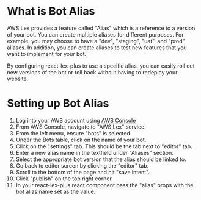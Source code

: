 # What is Bot Alias

AWS Lex provides a feature called "Alias" which is a reference to a version of your bot. You can create multiple aliases for different
purposes. For example, you may choose to have a "dev", "staging", "uat", and "prod" aliases. In addition, you can create aliases to
test new features that you want to implement for your bot.

By configuring react-lex-plus to use a specific alias, you can easily roll out new versions of the bot or roll back without having to
redeploy your website.

# Setting up Bot Alias

1. Log into your AWS account using [AWS Console](https://aws.amazon.com)
2. From AWS Console, navigate to "AWS Lex" service.
3. From the left menu, ensure "bots" is selected.
4. Under the Bots table, click on the name of your bot.
5. Click on the "settings" tab. This should be the tab next to "editor" tab.
6. Enter a new alias name in the textfield under "Aliases" section.
7. Select the appropriate bot version that the alias should be linked to.
8. Go back to editor screen by clicking the "editor" tab.
9. Scroll to the bottom of the page and hit "save intent".
10. Click "publish" on the top right corner.
11. In your react-lex-plus react component pass the "alias" props with the bot alias name set as the value.
